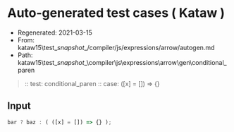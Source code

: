 # Auto-generated test cases ( Kataw )
- Regenerated: 2021-03-15
- From: kataw15\test\__snapshot__/compiler/js/expressions/arrow/autogen.md
- Path: kataw15\test\__snapshot__\compiler\js\expressions\arrow\gen\conditional_paren
> :: test: conditional_paren
> :: case: ([x] = []) => {}
## Input

`````js
bar ? baz : ( ([x] = []) => {} );
`````
